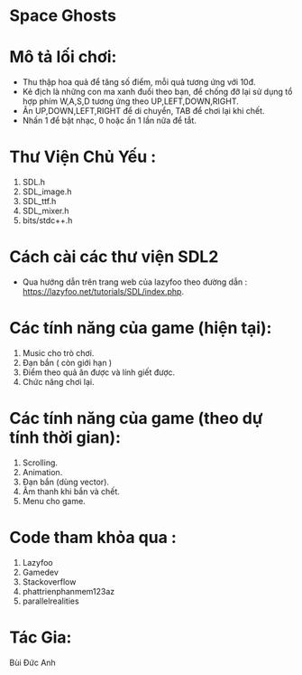 # Space Ghosts
# Mô tả lối chơi:
- Thu thập hoa quả để tăng số điểm, mỗi quả tương ứng với 10đ.
- Kẻ địch là những con ma xanh đuổi theo bạn, để chống đỡ lại sử dụng tổ hợp phím W,A,S,D tương ứng theo UP,LEFT,DOWN,RIGHT.
- Ân UP,DOWN,LEFT,RIGHT để di chuyển, TAB để chơi lại khi chết.
- Nhấn 1 để bật nhạc, 0 hoặc ấn 1 lần nữa để tắt.
# Thư Viện Chủ Yếu :
1. SDL.h
2. SDL_image.h
3. SDL_ttf.h
4. SDL_mixer.h
5. bits/stdc++.h 
# Cách cài các thư viện SDL2
- Qua hướng dẫn trên trang web của lazyfoo theo đường dẫn : https://lazyfoo.net/tutorials/SDL/index.php.
# Các tính năng của game (hiện tại):
1. Music cho trò chơi. 
2. Đạn bắn ( còn giới hạn )
3. Điểm theo quả ăn được và lính giết được.
4. Chức năng chơi lại.
# Các tính năng của game (theo dự tính thời gian):
1. Scrolling.
2. Animation.
3. Đạn bắn (dùng vector).
4. Âm thanh khi bắn và chết.
5. Menu cho game.
# Code tham khỏa qua :
1. Lazyfoo
2. Gamedev
3. Stackoverflow
4. phattrienphanmem123az
5. parallelrealities 
# Tác Gia:
Bùi Đức Anh
